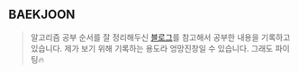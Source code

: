 ## BAEKJOON

> 알고리즘 공부 순서를 잘 정리해두신 [블로그](https://velog.io/@ngngs/%ED%95%9C-%EC%9E%A5%EC%9C%BC%EB%A1%9C-%EB%B3%B4%EB%8A%94-%EC%95%8C%EA%B3%A0%EB%A6%AC%EC%A6%98)를 참고해서 공부한 내용을 기록하고 있습니다. 제가 보기 위해 기록하는 용도라 엉망진창일 수 있습니다. 그래도 파이팅🔥
